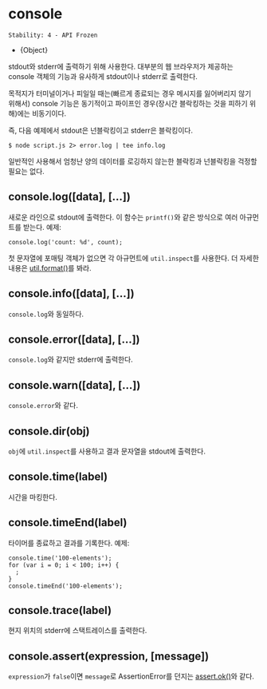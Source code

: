 # console

    Stability: 4 - API Frozen

* {Object}

<!--type=global-->

stdout와 stderr에 출력하기 위해 사용한다. 대부분의 웹 브라우저가 제공하는 console
객체의 기능과 유사하게 stdout이나 stderr로 출력한다.

목적지가 터미널이거나 피일일 때는(빠르게 종료되는 경우 메시지를 잃어버리지 않기 위해서)
console 기능은 동기적이고 파이프인 경우(장시간 블락킹하는 것을 피하기 위해)에는 비동기이다.

즉, 다음 예제에서 stdout은 넌블락킹이고 stderr은 블락킹이다.

    $ node script.js 2> error.log | tee info.log

일반적인 사용해서 엄청난 양의 데이터를 로깅하지 않는한 블락킹과 넌블락킹을 걱정할 필요는 없다.


## console.log([data], [...])

새로운 라인으로 stdout에 출력한다. 이 함수는 `printf()`와 같은 방식으로 여러 아규먼트를
받는다. 예제:

    console.log('count: %d', count);

첫 문자열에 포매팅 객체가 없으면 각 아규먼트에 `util.inspect`를 사용한다.
더 자세한 내용은 [util.format()][]를 봐라.

## console.info([data], [...])

`console.log`와 동일하다.

## console.error([data], [...])

`console.log`와 같지만 stderr에 출력한다.

## console.warn([data], [...])

`console.error`와 같다.

## console.dir(obj)

`obj`에 `util.inspect`를 사용하고 결과 문자열을 stdout에 출력한다.

## console.time(label)

시간을 마킹한다.

## console.timeEnd(label)

타이머를 종료하고 결과를 기록한다. 예제:

    console.time('100-elements');
    for (var i = 0; i < 100; i++) {
      ;
    }
    console.timeEnd('100-elements');

## console.trace(label)

현지 위치의 stderr에 스택트레이스를 출력한다.

## console.assert(expression, [message])

`expression`가 `false`이면 `message`로 AssertionError를 던지는 [assert.ok()][]와
같다.

[assert.ok()]: assert.html#assert_assert_value_message_assert_ok_value_message
[util.format()]: util.html#util_util_format_format
